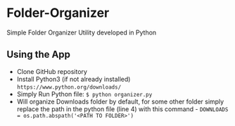 # Folder-Organizer
Simple Folder Organizer Utility developed in Python

## Using the App
* Clone GitHub repository
* Install Python3 (if not already installed) ```https://www.python.org/downloads/```
* Simply Run Python file: ```$ python organizer.py```
* Will organize Downloads folder by default, for some other folder simply replace the path in the python file (line 4) with this command - ```DOWNLOADS = os.path.abspath('<PATH TO FOLDER>')```
